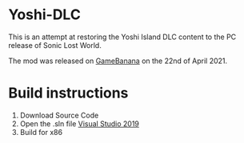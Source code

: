 # Yoshi-DLC
This is an attempt at restoring the Yoshi Island DLC content to the PC release of Sonic Lost World.

The mod was released on [GameBanana](https://gamebanana.com/maps/216170) on the 22nd of April 2021.

# Build instructions
1. Download Source Code
2. Open the .sln file [Visual Studio 2019](https://visualstudio.microsoft.com/vs/)
3. Build for x86
